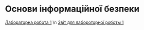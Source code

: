 # Основи інформаційної безпеки

[Лабораторна робота 1](https://github.com/anton-babych/ib-2course/tree/master/lab1) \n
[Звіт для лабороторної роботы 1](https://github.com/anton-babych/ib-2course/edit/master/README.md)
